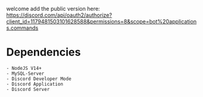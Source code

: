 welcome
add the public version here: https://discord.com/api/oauth2/authorize?client_id=1179481503101628588&permissions=8&scope=bot%20applications.commands

# Dependencies

```
- NodeJS V14+
- MySQL-Server
- Discord Developer Mode
- Discord Application
- Discord Server
```

